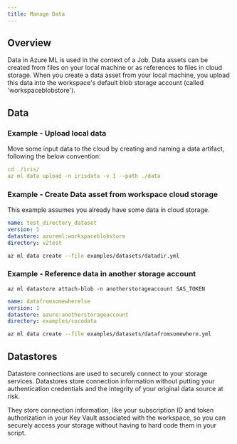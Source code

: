 ```yaml
---
title: Manage Data
---
```


## Overview

Data in Azure ML is used in the context of a Job. 
Data assets can be created from files on your local machine or as references to files in cloud storage.
When you create a data asset from your local machine, you upload this data into the workspace's default blob storage account (called 'workspaceblobstore').

## Data


### Example - Upload local data
Move some input data to the cloud by creating and naming a data artifact, following the below convention:

```yml
cd ./iris/
az ml data upload -n irisdata -v 1 --path ./data
```

### Example - Create Data asset from workspace cloud storage
This example assumes you already have some data in cloud storage.


```yaml
name: test_directory_dataset
version: 1
datastore: azureml:workspaceblobstore
directory: v2test
```

```bash
az ml data create --file examples/datasets/datadir.yml
```

### Example - Reference data in another storage account

```console
az ml datastore attach-blob -n anotherstorageaccount SAS_TOKEN
```

```yml
name: datafromsomewherelse
version: 1
datastore: azure:anotherstorageaccount
directory: examples/cocodata
```

```bash
az ml data create --file examples/datasets/datafromsomewhere.yml
```

## Datastores
Datastore connections are used to securely connect to your storage services. Datastores store connection information without putting your authentication credentials and the integrity of your original data source at risk. 

They store connection information, like your subscription ID and token authorization in your Key Vault associated with the workspace, so you can securely access your storage without having to hard code them in your script.
